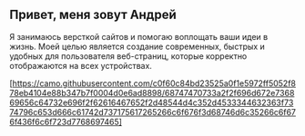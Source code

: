 ## Привет, меня зовут Андрей

Я занимаюсь версткой сайтов и помогаю воплощать ваши идеи в жизнь. Моей целью является создание современных, быстрых и удобных для пользователя веб-страниц, которые корректно отображаются на всех устройствах.

[https://camo.githubusercontent.com/c0f60c84bd23525a0f1e5972ff5052f878eb4104e88b347b7f0004d0e6ad8898/68747470733a2f2f696d672e736869656c64732e696f2f62616467652f2d48544d4c352d4533344632363f7374796c653d666c61742d737175617265266c6f676f3d68746d6c35266c6f676f436f6c6f723d7768697465]
